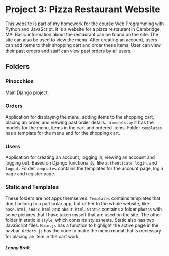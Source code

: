 # Project 3: Pizza Restaurant Website

This website is part of my homework for the course Web Programming with Python and JavaScript.
It is a website for a pizza restaurant in Cambridge, MA. Basic information about the restaurant can be found on the site.
The site can also be used to view the menu. After creating an account, users can add items to their shopping cart and order these items.
User can view their past orders and staff can view past orders by all users.

## Folders

### Pinocchios
Main Django project.

### Orders
Application for displaying the menu, adding items to the shopping cart, placing an order, and viewing past order details.
In `models.py` it has the models for the menu, items in the cart and ordered items.
Folder `templates` has a template for the menu and for the shopping cart.

### Users
Application for creating an account, logging in, viewing an account and logging out.
Based on Django functionality, like `authenticate`, `login`, and `logout`.
Folder `templates` contains the templates for the account page, login page and register page.

### Static and Templates
These folders are not apps themselves.
`Templates` contains templates that don't belong to a particular app,
but rather to the whole website, like `base.html`, `index.html` and `about.html`.
`Static` contains a folder `photos` with some pictures that I have taken myself that are used on the site.
The other folder in static is `style`, which contains stylesheets.
Static also has two JavaScript files. `Main.js` has a function to highlight the active page in the navbar.
`Orders.js` has the code to make the menu modal that is necessary for placing an item in the cart work.

##### Leony Brok
